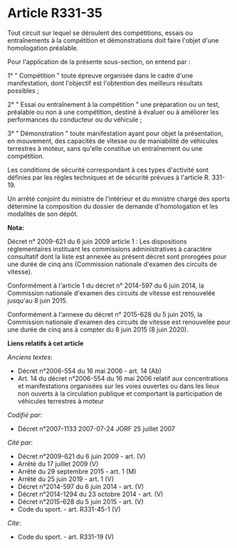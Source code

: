 # Article R331-35

Tout circuit sur lequel se déroulent des compétitions, essais ou entraînements à la compétition et démonstrations doit faire
l'objet d'une homologation préalable.

Pour l'application de la présente sous-section, on entend par :

1° " Compétition " toute épreuve organisée dans le cadre d'une manifestation, dont l'objectif est l'obtention des meilleurs
résultats possibles ;

2° " Essai ou entraînement à la compétition " une préparation ou un test, préalable ou non à une compétition, destiné à
évaluer ou à améliorer les performances du conducteur ou du véhicule ;

3° " Démonstration " toute manifestation ayant pour objet la présentation, en mouvement, des capacités de vitesse ou de
maniabilité de véhicules terrestres à moteur, sans qu'elle constitue un entraînement ou une compétition.

Les conditions de sécurité correspondant à ces types d'activité sont définies par les règles techniques et de sécurité
prévues à l'article R. 331-19.

Un arrêté conjoint du ministre de l'intérieur et du ministre chargé des sports détermine la composition du dossier de demande
d'homologation et les modalités de son dépôt.

**Nota:**

Décret n° 2009-621 du 6 juin 2009 article 1 : Les dispositions réglementaires instituant les commissions administratives à
caractère consultatif dont la liste est annexée au présent décret sont prorogées pour une durée de cinq ans (Commission
nationale d'examen des circuits de vitesse).

Conformément à l'article 1 du décret n° 2014-597 du 6 juin 2014, la Commission nationale d'examen des circuits de vitesse est
renouvelée jusqu'au 8 juin 2015.

Conformément à l'annexe du décret n° 2015-628 du 5 juin 2015, la Commission nationale d'examen des circuits de vitesse est
renouvelée pour une durée de cinq ans à compter du 8 juin 2015 (8 juin 2020).

**Liens relatifs à cet article**

_Anciens textes_:

  - Décret n°2006-554 du 16 mai 2006 - art. 14 (Ab)
  - Art. 14 du décret n°2006-554 du 16 mai 2006 relatif aux concentrations et manifestations organisées sur les voies ouvertes ou dans les lieux non ouverts à la circulation publique et comportant la participation de véhicules terrestres à moteur

_Codifié par_:

  - Décret n°2007-1133 2007-07-24 JORF 25 juillet 2007

_Cité par_:

  - Décret n°2009-621 du 6 juin 2009 - art. (V)
  - Arrêté du 17 juillet 2009 (V)
  - Arrêté du 29 septembre 2015 - art. 1 (M)
  - Arrêté du 25 juin 2019 - art. 1 (V)
  - Décret n°2014-597 du 6 juin 2014 - art. (V)
  - Décret n°2014-1294 du 23 octobre 2014 - art. (V)
  - Décret n°2015-628 du 5 juin 2015 - art. (V)
  - Code du sport. - art. R331-45-1 (V)

_Cite_:

  - Code du sport. - art. R331-19 (V)
